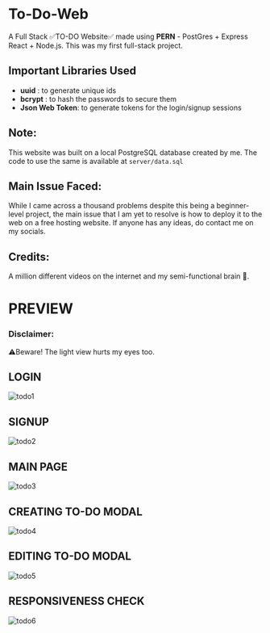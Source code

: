 # To-Do-Web
A Full Stack ✅TO-DO Website✅ made using **PERN** - PostGres + Express React + Node.js.
This was my first full-stack project.

## Important Libraries Used
- **uuid** : to generate unique ids
- **bcrypt** : to hash the passwords to secure them
-  **Json Web Token**: to generate tokens for the login/signup sessions

## Note:
This website was built on a local PostgreSQL database created by me. The code to use the same is available at ```server/data.sql```

## Main Issue Faced:
While I came across a thousand problems despite this being a beginner-level project, the main issue that I am yet to resolve is how to deploy it to the web on a free hosting website. If anyone has any ideas, do contact me on my socials.

## Credits: 
A million different videos on the internet and my semi-functional brain 🧠.

# PREVIEW

### Disclaimer: 
⚠️Beware! The light view hurts my eyes too.

## LOGIN
![todo1](https://github.com/shreeyachatzz/To-Do-Web/assets/91721717/611b35df-1571-45f4-9f0b-0cec2243753f)

## SIGNUP
![todo2](https://github.com/shreeyachatzz/To-Do-Web/assets/91721717/836d02bf-6dfc-4ff7-8d24-fc962b629bab)

## MAIN PAGE
![todo3](https://github.com/shreeyachatzz/To-Do-Web/assets/91721717/3dd15339-1c9c-488d-b87c-d9bb0170b0e4)

## CREATING TO-DO MODAL
![todo4](https://github.com/shreeyachatzz/To-Do-Web/assets/91721717/d37c718c-c549-450a-a979-7eef5cf42ed0)

## EDITING TO-DO MODAL
![todo5](https://github.com/shreeyachatzz/To-Do-Web/assets/91721717/107a40cd-25d7-476d-bb45-83e8e4b759a7)

## RESPONSIVENESS CHECK
![todo6](https://github.com/shreeyachatzz/To-Do-Web/assets/91721717/6e51f54e-285c-46b7-855e-a9db62336c3a)


